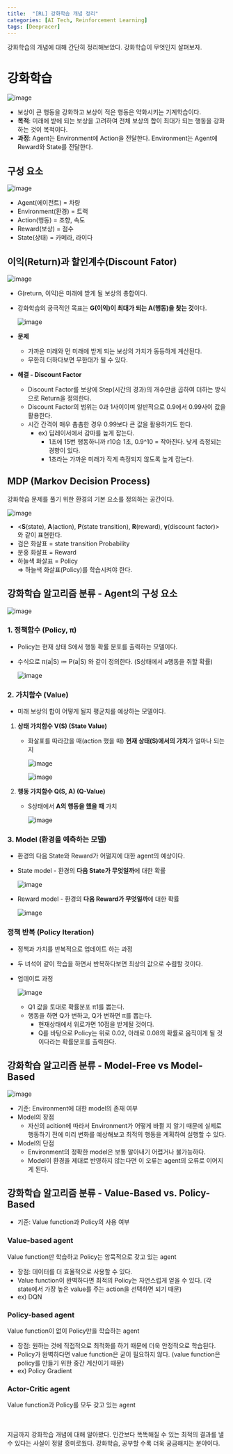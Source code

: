 ```yaml
---
title:  "[RL] 강화학습 개념 정리"
categories: [AI Tech, Reinforcement Learning]
tags: [Deepracer]
---
```


강화학습의 개념에 대해 간단히 정리해보았다. 강화학습이 무엇인지 살펴보자.
<br>

# 강화학습
![image](https://user-images.githubusercontent.com/89712324/218996169-0b5377f0-46c4-405e-b552-b9ca5bb2ce9d.png)

- 보상이 큰 행동을 강화하고 보상이 적은 행동은 약화시키는 기계학습이다.
- **목적**: 미래에 받에 되는 보상을 고려하여 전체 보상의 합이 최대가 되는 행동을 강화하는 것이 목적이다.
- **과정**: Agent는 Environment에 Action을 전달한다. Environment는 Agent에 Reward와 State를 전달한다.

## 구성 요소

![image](https://user-images.githubusercontent.com/89712324/219000547-e6b80d8f-9b0f-4fc3-9502-a2f6b033b78a.png)

- Agent(에이전트) = 차량
- Environment(환경) = 트랙
- Action(행동) = 조향, 속도
- Reward(보상) = 점수
- State(상태) = 카메라, 라이다

## 이익(Return)과 할인계수(Discount Fator)

![image](https://user-images.githubusercontent.com/89712324/219000592-d1edb55d-64d5-4a2e-a0fe-00b92da383a1.png)

- G(return, 이익)은 미래에 받게 될 보상의 총합이다.
- 강화학습의 궁극적인 목표는 **G(이익)이 최대가 되는 A(행동)을 찾는 것**이다.
    
    ![image](https://user-images.githubusercontent.com/89712324/219000663-c8f79e15-6f6e-4a30-bed0-ae2629abafad.png)
    
- **문제**
    - 가까운 미래와 먼 미래에 받게 되는 보상의 가치가 동등하게 계산된다.
    - 무한히 더하다보면 무한대가 될 수 있다.
- **해결 - Discount Factor**
    - Discount Factor를 보상에 Step(시간의 경과)의 개수만큼 곱하여 더하는 방식으로 Return을 정의한다.
    - Discount Factor의 범위는 0과 1사이이며 일반적으로 0.9에서 0.99사이 값을 활용한다.
    - 시간 간격이 매우 촘촘한 경우 0.99보다 큰 값을 활용하기도 한다.
        - ex) 딥레이서에서 감마를 높게 잡는다.
            - 1초에 15번 행동하니까 r10승 1초, 0.9^10 = 작아진다. 낮게 측정되는 경향이 있다.
            - 1초라는 가까운 미래가 작게 측정되지 않도록 높게 잡는다.

## MDP (Markov Decision Process)

강화학습 문제를 풀기 위한 환경의 기본 요소를 정의하는 공간이다.  

![image](https://user-images.githubusercontent.com/89712324/219000714-331c61cf-9d07-432b-82ac-246d6d22d1a1.png)

- <**S**(state), **A**(action), **P**(state transition), **R**(reward), **γ**(discount factor)> 와 같이 표현한다.
- 검은 화살표 = state transition Probability  
- 분홍 화살표 = Reward  
- 하늘색 화살표 = Policy  
⇒ 하늘색 화살표(Policy)를 학습시켜야 한다.

## 강화학습 알고리즘 분류 - Agent의 구성 요소

![image](https://user-images.githubusercontent.com/89712324/219000752-3dd52eed-06d8-4d78-8e96-9dd871449d6f.png)

### 1. 정책함수 (Policy, π)

- Policy는 현재 상태 S에서 행동 확률 분포를 출력하는 모델이다.
- 수식으로 π(a|S) ≔ P(a|S) 와 같이 정의한다. (S상태에서 a행동을 취할 확률)
    
    ![image](https://user-images.githubusercontent.com/89712324/219000791-c1f4ca79-4635-47f9-98c8-8d21e4e4f1e4.png)
    

### 2. 가치함수 (Value)

- 미래 보상의 합이 어떻게 될지 평균치를 예상하는 모델이다.<br>
1. **상태 가치함수 V(S) (State Value)**
    - 화살표를 따라갔을 때(action 했을 때) **현재 상태(S)에서의 가치**가 얼마나 되는지
        
        ![image](https://user-images.githubusercontent.com/89712324/219000845-cdba3d32-fe30-4eb2-848d-ede83398888c.png)
        
        ![image](https://user-images.githubusercontent.com/89712324/219000888-3d923402-45c2-4703-89b8-27d2bf62f84c.png) <br>
        
2. **행동 가치함수 Q(S, A) (Q-Value)**
    - S상태에서 **A의 행동을 했을 때** 가치
        
        ![image](https://user-images.githubusercontent.com/89712324/219000915-97f6fb0f-29d8-4417-b4e2-24f69147b97d.png)
        

### 3. Model (환경을 예측하는 모델)

- 환경의 다음 State와 Reward가 어떨지에 대한 agent의 예상이다.
- State model - 환경의 **다음 State가 무엇일까**에 대한 확률
    
    ![image](https://user-images.githubusercontent.com/89712324/219000956-abc11617-6c85-4d65-b8a8-091459f4f50a.png)
    
- Reward model - 환경의 **다음 Reward가 무엇일까**에 대한 확률
    
    ![image](https://user-images.githubusercontent.com/89712324/219001003-3ef14659-9b14-4150-8ad9-600dd7b6dbea.png)
    

### 정책 반복 (Policy Iteration)

- 정책과 가치를 반복적으로 업데이트 하는 과정
- 두 녀석이 같이 학습을 하면서 반복하다보면 최상의 값으로 수렴할 것이다.
- 업데이트 과정
    
    ![image](https://user-images.githubusercontent.com/89712324/219001043-9ecda23c-1589-400a-9d2c-c61d8b867268.png)
    
    - Q1 값을 토대로 확률분포 π1를 뽑는다.
    - 행동을 하면 Q가 변하고, Q가 변하면 π를 뽑는다.
        - 현재상태에서 위로가면 10점을 받게될 것이다.
        - Q를 바탕으로 Policy는 위로 0.02, 아래로 0.08의 확률로 움직이게 될 것이다라는 확률분포를 출력한다.

## 강화학습 알고리즘 분류 - **Model-Free vs Model-Based**

![image](https://user-images.githubusercontent.com/89712324/219001091-4ec736a3-1cfd-4eec-a41e-6f546edb685f.png)

- 기준: Environment에 대한 model의 존재 여부
- Model의 장점
    - 자신의 acition에 따라서 Environment가 어떻게 바뀔 지 알기 때문에 실제로 행동하기 전에 미리 변화를 예상해보고 최적의 행동을 계획하여 실행할 수 있다.
- Model의 단점
    - Environment의 정확한 model은 보통 알아내기 어렵거나 불가능하다.
    - Model이 환경을 제대로 반영하지 않는다면 이 오류는 agent의 오류로 이어지게 된다.

## 강화학습 알고리즘 분류 - **Value-Based vs. Policy-Based**

- 기준: Value function과 Policy의 사용 여부  

### Value-based agent
Value function만 학습하고 Policy는 암묵적으로 갖고 있는 agent
- 장점: 데이터를 더 효율적으로 사용할 수 있다.
- Value function이 완벽하다면 최적의 Policy는 자연스럽게 얻을 수 있다. (각 state에서 가장 높은 value를 주는 action을 선택하면 되기 때문)
- ex) DQN

### Policy-based agent
Value function이 없이 Policy만을 학습하는 agent
- 장점: 원하는 것에 직접적으로 최적화를 하기 때문에 더욱 안정적으로 학습된다.
- Policy가 완벽하다면 value function은 굳이 필요하지 않다. (value function은 policy를 만들기 위한 중간 계산이기 때문)
- ex) Policy Gradient

### Actor-Critic agent
Value function과 Policy를 모두 갖고 있는 agent  
<br><br>

지금까지 강화학습 개념에 대해 알아봤다. 인간보다 똑똑해질 수 있는 최적의 결과를 낼 수 있다는 사실이 정말 흥미로웠다. 강화학습, 공부할 수록 더욱 궁금해지는 분야이다.